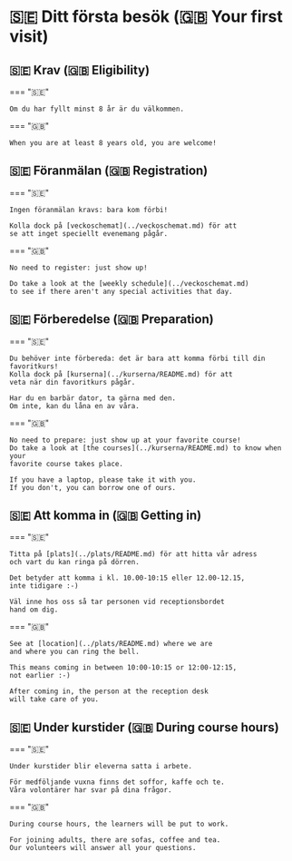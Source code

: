 # 🇸🇪 Ditt första besök (🇬🇧 Your first visit)

## 🇸🇪 Krav (🇬🇧 Eligibility)

=== "🇸🇪"

    Om du har fyllt minst 8 år är du välkommen.

=== "🇬🇧"

    When you are at least 8 years old, you are welcome!

## 🇸🇪 Föranmälan (🇬🇧 Registration)

=== "🇸🇪"

    Ingen föranmälan kravs: bara kom förbi!

    Kolla dock på [veckoschemat](../veckoschemat.md) för att
    se att inget speciellt evenemang pågår.

=== "🇬🇧"

    No need to register: just show up!

    Do take a look at the [weekly schedule](../veckoschemat.md)
    to see if there aren't any special activities that day.

## 🇸🇪 Förberedelse (🇬🇧 Preparation)

=== "🇸🇪"

    Du behöver inte förbereda: det är bara att komma förbi till din favoritkurs!
    Kolla dock på [kurserna](../kurserna/README.md) för att
    veta när din favoritkurs pågår.

    Har du en barbär dator, ta gärna med den.
    Om inte, kan du låna en av våra.

=== "🇬🇧"

    No need to prepare: just show up at your favorite course!
    Do take a look at [the courses](../kurserna/README.md) to know when your
    favorite course takes place.

    If you have a laptop, please take it with you.
    If you don't, you can borrow one of ours.

## 🇸🇪 Att komma in (🇬🇧 Getting in)

=== "🇸🇪"

    Titta på [plats](../plats/README.md) för att hitta vår adress
    och vart du kan ringa på dörren.

    Det betyder att komma i kl. 10.00-10:15 eller 12.00-12.15,
    inte tidigare :-)

    Väl inne hos oss så tar personen vid receptionsbordet
    hand om dig.

=== "🇬🇧"

    See at [location](../plats/README.md) where we are
    and where you can ring the bell.

    This means coming in between 10:00-10:15 or 12:00-12:15,
    not earlier :-)

    After coming in, the person at the reception desk
    will take care of you.

## 🇸🇪 Under kurstider (🇬🇧 During course hours)

=== "🇸🇪"

    Under kurstider blir eleverna satta i arbete.

    För medföljande vuxna finns det soffor, kaffe och te.
    Våra volontärer har svar på dina frågor.

=== "🇬🇧"

    During course hours, the learners will be put to work.

    For joining adults, there are sofas, coffee and tea.
    Our volunteers will answer all your questions.
